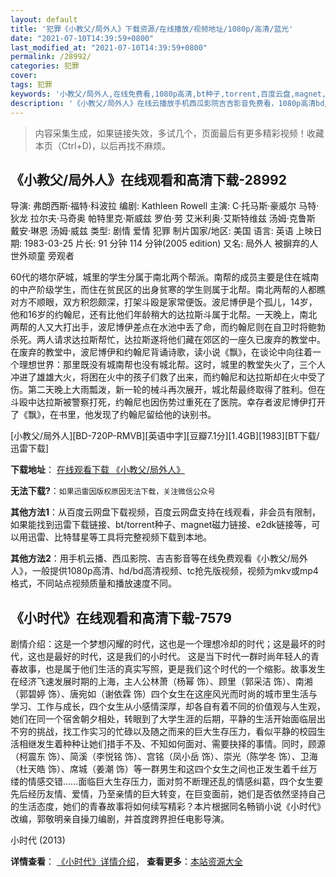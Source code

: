 ```yaml
---
layout: default
title: '犯罪《小教父/局外人》下载资源/在线播放/视频地址/1080p/高清/蓝光'
date: "2021-07-10T14:39:59+0800"
last_modified_at: "2021-07-10T14:39:59+0800"
permalink: /28992/
categories: 犯罪
cover:
tags: 犯罪
keywords: '小教父/局外人,在线免费看,1080p高清,bt种子,torrent,百度云盘,magnet,磁力链,迅雷下载资源'
description: '《小教父/局外人》在线云播放手机西瓜影院吉吉影音免费看，1080p高清bd/hd未删减完整版和tc抢先枪版，mkv/mp4格式，附带bt/torrent种子、magnet/磁力链、百度云盘、网盘资源迅雷下载链接'
---
```


>内容采集生成，如果链接失效，多试几个，页面最后有更多精彩视频！收藏本页（Ctrl+D)，以后再找不麻烦。


## 《小教父/局外人》在线观看和高清下载-28992

导演: 弗朗西斯·福特·科波拉 编剧: Kathleen Rowell 主演: C·托马斯·豪威尔 马特·狄龙 拉尔夫·马奇奥 帕特里克·斯威兹 罗伯·劳 艾米利奥·艾斯特维兹 汤姆·克鲁斯 戴安·琳恩 汤姆·威兹 类型: 剧情 爱情 犯罪 制片国家/地区: 美国 语言: 英语 上映日期: 1983-03-25 片长: 91 分钟 114 分钟(2005 edition) 又名: 局外人 被摒弃的人 世外顽童 旁观者

60代的塔尔萨城，城里的学生分属于南北两个帮派。南帮的成员主要是住在城南的中产阶级学生，而住在贫民区的出身贫寒的学生则属于北帮。南北两帮的人都瞧对方不顺眼，双方积怨颇深，打架斗殴是家常便饭。波尼博伊是个孤儿，14岁，他和16岁的约翰尼，还有比他们年龄稍大的达拉斯斗属于北帮。一天晚上，南北两帮的人又大打出手，波尼博伊差点在水池中丢了命，而约翰尼则在自卫时将鲍勃杀死。两人请求达拉斯帮忙，达拉斯遂将他们藏在郊区的一座久已废弃的教堂中。在废弃的教堂中，波尼博伊和约翰尼背诵诗歌，读小说《飘》，在谈论中向往着一个理想世界：那里既没有城南帮也没有城北帮。这时，城里的教堂失火了，三个人冲进了雄雄大火，将困在火中的孩子们救了出来，而约翰尼和达拉斯却在火中受了伤。第二天晚上大雨瓢泼，新一轮的械斗再次展开，城北帮最终取得了胜利。但在斗殴中达拉斯被警察打死，约翰尼也因伤势过重死在了医院。幸存者波尼博伊打开了《飘》，在书里，他发现了约翰尼留给他的诀别书。


[小教父/局外人][BD-720P-RMVB][英语中字][豆瓣7.1分][1.4GB][1983][BT下载/迅雷下载]

**下载地址**： [在线观看下载 《小教父/局外人》](https://www.btdx8.com/torrent/the_outsiders_1983.html) 


**无法下载?**：`如果迅雷因版权原因无法下载，关注微信公众号 `

**其他方法1**：从百度云网盘下载视频，百度云网盘支持在线观看，非会员有限制，如果能找到迅雷下载链接、bt/torrent种子、magnet磁力链接、e2dk链接等，可以用迅雷、比特彗星等工具将完整视频下载到本地。

**其他方法2**：用手机云播、西瓜影院、吉吉影音等在线免费观看《小教父/局外人》，一般提供1080p高清、hd/bd高清视频、tc抢先版视频，视频为mkv或mp4格式，不同站点视频质量和播放速度不同。


## 《小时代》在线观看和高清下载-7579

剧情介绍：这是一个梦想闪耀的时代，这也是一个理想冷却的时代；这是最坏的时代，这也是最好的时代，这是我们的小时代。 这是当下时代一群时尚年轻人的青春故事，也是属于他们生活的真实写照，更是我们这个时代的一个缩影。故事发生在经济飞速发展时期的上海，主人公林萧（杨幂 饰）、顾里（郭采洁 饰）、南湘（郭碧婷 饰）、唐宛如（谢依霖 饰）四个女生在这座风光而时尚的城市里生活与学习、工作与成长，四个女生从小感情深厚，却各自有着不同的价值观与人生观，她们在同一个宿舍朝夕相处，转眼到了大学生涯的后期，平静的生活开始面临层出不穷的挑战，找工作实习的忙碌以及随之而来的巨大生存压力，看似平静的校园生活相继发生着种种让她们措手不及、不知如何面对、需要抉择的事情。同时，顾源（柯震东 饰）、简溪（李悦铭 饰）、宫铭（凤小岳 饰）、崇光（陈学冬 饰）、卫海（杜天皓 饰）、席城（姜潮 饰）等一群男生和这四个女生之间也正发生着千丝万缕的情感交错……面临巨大生存压力，面对剪不断理还乱的情感纠葛，四个女生要先后经历友情、爱情，乃至亲情的巨大转变，在巨变面前，她们是否依然坚持自己的生活态度，她们的青春故事将如何续写精彩？本片根据同名畅销小说《小时代》改编，郭敬明亲自操刀编剧，并首度跨界担任电影导演。


小时代 (2013)

**详情查看**： [《小时代》详情介绍](/movie/7579/)， **查看更多**：[本站资源大全](/movie/t/all/)

